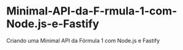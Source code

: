 # Minimal-API-da-F-rmula-1-com-Node.js-e-Fastify
 Criando uma Minimal API da Fórmula 1 com Node.js e Fastify
